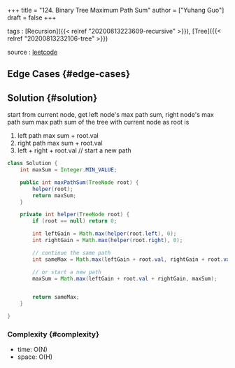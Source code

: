 +++
title = "124. Binary Tree Maximum Path Sum"
author = ["Yuhang Guo"]
draft = false
+++

tags
: [Recursion]({{< relref "20200813223609-recursive" >}}), [Tree]({{< relref "20200813232106-tree" >}})

source
: [leetcode](https://leetcode.com/problems/binary-tree-maximum-path-sum/)


## Edge Cases {#edge-cases}


## Solution {#solution}

start from current node, get left node's max path sum, right node's max path sum
max path sum of the tree with current node as root is

1.  left path max sum + root.val
2.  right path max sum + root.val
3.  left + right + root.val  // start a new path

<!--listend-->

```java
class Solution {
    int maxSum = Integer.MIN_VALUE;

    public int maxPathSum(TreeNode root) {
        helper(root);
        return maxSum;
    }

    private int helper(TreeNode root) {
        if (root == null) return 0;

        int leftGain = Math.max(helper(root.left), 0);
        int rightGain = Math.max(helper(root.right), 0);

        // continue the same path
        int sameMax = Math.max(leftGain + root.val, rightGain + root.val);

        // or start a new path
        maxSum = Math.max(leftGain + root.val + rightGain, maxSum);


        return sameMax;
    }

}
```


### Complexity {#complexity}

-   time: O(N)
-   space: O(H)
